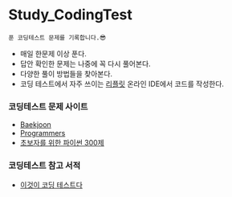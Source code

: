 # Study_CodingTest

    푼 코딩테스트 문제를 기록합니다.😎
    
* 매일 한문제 이상 푼다.
* 답안 확인한 문제는 나중에 꼭 다시 풀어본다.
* 다양한 풀이 방법들을 찾아본다.
* 코딩 테스트에서 자주 쓰이는 [리플릿](https://replit.com/) 온라인 IDE에서 코드를 작성한다.
    
### 코딩테스트 문제 사이트

  * [Baekjoon](https://www.acmicpc.net/)
  * [Programmers](https://programmers.co.kr/)
  * [초보자를 위한 파이썬 300제](https://wikidocs.net/book/922)

### 코딩테스트 참고 서적

  * [이것이 코딩 테스트다](https://www.hanbit.co.kr/media/books/book_view.html?p_code=B8945183661)
